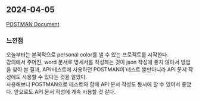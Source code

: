 ## 2024-04-05
[POSTMAN Document](https://documenter.getpostman.com/view/33731280/2sA35LVec1)

### 느낀점
오늘부터는 본격적으로 personal color를 낼 수 있는 프로젝트를 시작한다.  
강의에서 주어진, word 문서로 명세서를 작성하는 것이 json 작성에 좋지 않아서 방법을 찾아 본 결과, API 테스트에 사용하던 POSTMAN이 테스트 뿐만아니라 API 문서 작성에도 사용할 수 있다는 것을 알았다.  
사용해보니 POSTMAN으로 테스트와 함께 API 문서 작성도 동시에 할 수 있어서 좋았다. 앞으로도 API 문서 작성에 계속 사용할 것 같다.    